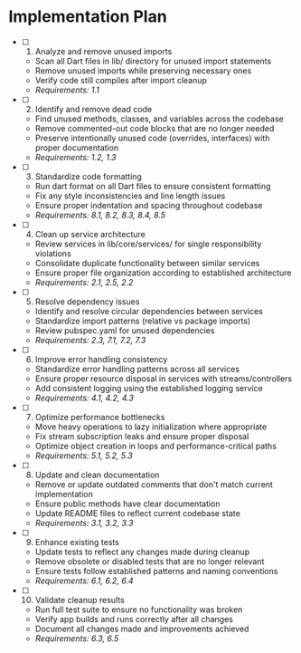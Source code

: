 # Implementation Plan

- [ ] 1. Analyze and remove unused imports
  - Scan all Dart files in lib/ directory for unused import statements
  - Remove unused imports while preserving necessary ones
  - Verify code still compiles after import cleanup
  - _Requirements: 1.1_

- [ ] 2. Identify and remove dead code
  - Find unused methods, classes, and variables across the codebase
  - Remove commented-out code blocks that are no longer needed
  - Preserve intentionally unused code (overrides, interfaces) with proper documentation
  - _Requirements: 1.2, 1.3_

- [ ] 3. Standardize code formatting
  - Run dart format on all Dart files to ensure consistent formatting
  - Fix any style inconsistencies and line length issues
  - Ensure proper indentation and spacing throughout codebase
  - _Requirements: 8.1, 8.2, 8.3, 8.4, 8.5_

- [ ] 4. Clean up service architecture
  - Review services in lib/core/services/ for single responsibility violations
  - Consolidate duplicate functionality between similar services
  - Ensure proper file organization according to established architecture
  - _Requirements: 2.1, 2.5, 2.2_

- [ ] 5. Resolve dependency issues
  - Identify and resolve circular dependencies between services
  - Standardize import patterns (relative vs package imports)
  - Review pubspec.yaml for unused dependencies
  - _Requirements: 2.3, 7.1, 7.2, 7.3_

- [ ] 6. Improve error handling consistency
  - Standardize error handling patterns across all services
  - Ensure proper resource disposal in services with streams/controllers
  - Add consistent logging using the established logging service
  - _Requirements: 4.1, 4.2, 4.3_

- [ ] 7. Optimize performance bottlenecks
  - Move heavy operations to lazy initialization where appropriate
  - Fix stream subscription leaks and ensure proper disposal
  - Optimize object creation in loops and performance-critical paths
  - _Requirements: 5.1, 5.2, 5.3_

- [ ] 8. Update and clean documentation
  - Remove or update outdated comments that don't match current implementation
  - Ensure public methods have clear documentation
  - Update README files to reflect current codebase state
  - _Requirements: 3.1, 3.2, 3.3_

- [ ] 9. Enhance existing tests
  - Update tests to reflect any changes made during cleanup
  - Remove obsolete or disabled tests that are no longer relevant
  - Ensure tests follow established patterns and naming conventions
  - _Requirements: 6.1, 6.2, 6.4_

- [ ] 10. Validate cleanup results
  - Run full test suite to ensure no functionality was broken
  - Verify app builds and runs correctly after all changes
  - Document all changes made and improvements achieved
  - _Requirements: 6.3, 6.5_